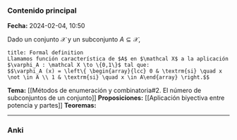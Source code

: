 ### Contenido principal

**Fecha:** 2024-02-04, 10:50

Dado un conjunto $\mathcal X$ y un subconjunto $A \subseteq \mathcal X$,

```ad-formal
title: Formal definition
Llamamos función característica de $A$ en $\mathcal X$ a la aplicación $\varphi_A : \mathcal X \to \{0,1\}$ tal que:
$$\varphi_A (x) = \left\{ \begin{array}{lcc} 0 & \textrm{si} \quad x \not \in A \\ 1 & \textrm{si} \quad x \in A\end{array} \right.$$
```

**Tema:** [[Métodos de enumeración y combinatoria#2. El número de subconjuntos de un conjunto]]
**Proposiciones:** [[Aplicación biyectiva entre potencia y partes]]
**Teoremas:**

---
### Anki
